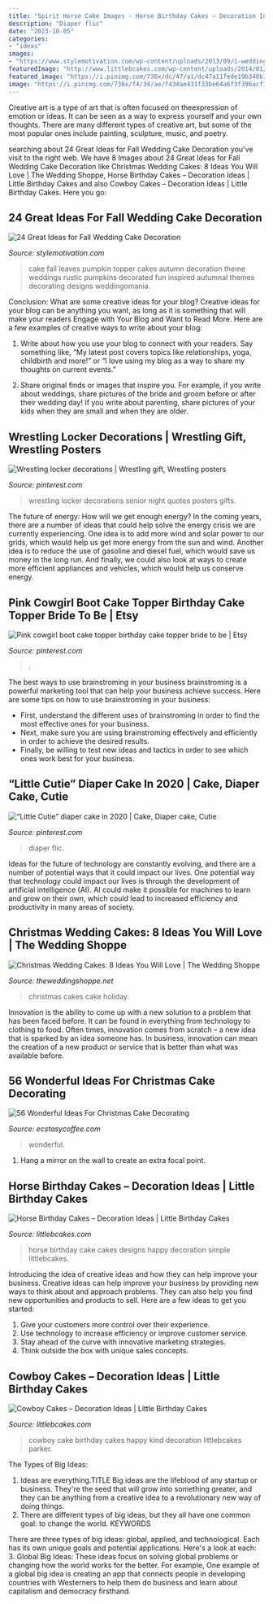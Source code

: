 ```yaml
---
title: "Spirit Horse Cake Images - Horse Birthday Cakes – Decoration Ideas"
description: "Diaper flic"
date: "2023-10-05"
categories:
- "ideas"
images:
- "https://www.stylemotivation.com/wp-content/uploads/2013/09/1-wedding-cake-ideas-7.jpg"
featuredImage: "http://www.littlebcakes.com/wp-content/uploads/2014/01/Horse-Cake-Designs.jpg"
featured_image: "https://i.pinimg.com/736x/dc/47/a1/dc47a11fede19b348b14f4f049845f58.jpg"
image: "https://i.pinimg.com/736x/f4/34/ae/f434ae431f33be64a6f3f396acf1c582.jpg"
---
```



Creative art is a type of art that is often focused on theexpression of emotion or ideas. It can be seen as a way to express yourself and your own thoughts. There are many different types of creative art, but some of the most popular ones include painting, sculpture, music, and poetry.

	

		
searching about 24 Great Ideas for Fall Wedding Cake Decoration you've visit to the right web. We have 8 Images about 24 Great Ideas for Fall Wedding Cake Decoration like Christmas Wedding Cakes: 8 Ideas You Will Love | The Wedding Shoppe, Horse Birthday Cakes – Decoration Ideas | Little Birthday Cakes and also Cowboy Cakes – Decoration Ideas | Little Birthday Cakes. Here you go:
		
    
## 24 Great Ideas For Fall Wedding Cake Decoration

<img loading=lazy src="https://www.stylemotivation.com/wp-content/uploads/2013/09/1-wedding-cake-ideas-7.jpg" onerror="this.onerror=null;this.src='https://tse3.mm.bing.net/th?id=OIP._VvT15_09BM8Bg5Afl8b0wHaLH&amp;pid=15.1';" alt="24 Great Ideas for Fall Wedding Cake Decoration">

_Source: stylemotivation.com_

>cake fall leaves pumpkin topper cakes autumn decoration theme weddings rustic pumpkins decorated fun inspired autumnal themes decorating designs weddingomania. 

	

Conclusion: What are some creative ideas for your blog?
Creative ideas for your blog can be anything you want, as long as it is something that will make your readers Engage with Your Blog and Want to Read More. Here are a few examples of creative ways to write about your blog:
1. Write about how you use your blog to connect with your readers. Say something like, “My latest post covers topics like relationships, yoga, childbirth and more!” or “I love using my blog as a way to share my thoughts on current events.”

2. Share original finds or images that inspire you. For example, if you write about weddings, share pictures of the bride and groom before or after their wedding day! If you write about parenting, share pictures of your kids when they are small and when they are older.


    
## Wrestling Locker Decorations | Wrestling Gift, Wrestling Posters

<img loading=lazy src="https://i.pinimg.com/736x/2d/1e/a3/2d1ea3157c985efe54c03cf537c985af--wrestling-locker-decorations-wrestling-posters.jpg" onerror="this.onerror=null;this.src='https://tse4.mm.bing.net/th?id=OIP.6ww93UYl5v2U1G2cQl8lcAHaJ3&amp;pid=15.1';" alt="Wrestling locker decorations | Wrestling gift, Wrestling posters">

_Source: pinterest.com_

>wrestling locker decorations senior night quotes posters gifts. 

	

The future of energy: How will we get enough energy?
In the coming years, there are a number of ideas that could help solve the energy crisis we are currently experiencing. One idea is to add more wind and solar power to our grids, which would help us get more energy from the sun and wind. Another idea is to reduce the use of gasoline and diesel fuel, which would save us money in the long run. And finally, we could also look at ways to create more efficient appliances and vehicles, which would help us conserve energy.

    
## Pink Cowgirl Boot Cake Topper Birthday Cake Topper Bride To Be | Etsy

<img loading=lazy src="https://i.pinimg.com/736x/dc/47/a1/dc47a11fede19b348b14f4f049845f58.jpg" onerror="this.onerror=null;this.src='https://tse3.mm.bing.net/th?id=OIP.tZFcn_BI1dt1lNr3s064YAHaKC&amp;pid=15.1';" alt="Pink cowgirl boot cake topper birthday cake topper bride to be | Etsy">

_Source: pinterest.com_

>. 

	

The best ways to use brainstroming in your business
brainstroming is a powerful marketing tool that can help your business achieve success. Here are some tips on how to use brainstroming in your business: 
- First, understand the different uses of brainstroming in order to find the most effective ones for your business. 
- Next, make sure you are using brainstroming effectively and efficiently in order to achieve the desired results. 
- Finally, be willing to test new ideas and tactics in order to see which ones work best for your business.

    
## “Little Cutie” Diaper Cake In 2020 | Cake, Diaper Cake, Cutie

<img loading=lazy src="https://i.pinimg.com/736x/f4/34/ae/f434ae431f33be64a6f3f396acf1c582.jpg" onerror="this.onerror=null;this.src='https://tse1.mm.bing.net/th?id=OIP.xOatCgeQi7NWkKaDWSMfkAHaJ3&amp;pid=15.1';" alt="“Little Cutie” diaper cake in 2020 | Cake, Diaper cake, Cutie">

_Source: pinterest.com_

>diaper flic. 

	

Ideas for the future of technology are constantly evolving, and there are a number of potential ways that it could impact our lives. One potential way that technology could impact our lives is through the development of artificial intelligence (AI). AI could make it possible for machines to learn and grow on their own, which could lead to increased efficiency and productivity in many areas of society.

    
## Christmas Wedding Cakes: 8 Ideas You Will Love | The Wedding Shoppe

<img loading=lazy src="https://theweddingshoppe.net/wp-content/uploads/2019/10/winter-wedding-cake.jpg" onerror="this.onerror=null;this.src='https://tse2.mm.bing.net/th?id=OIP.dGK2Md6FzNGCSOmgOsVgjAHaKa&amp;pid=15.1';" alt="Christmas Wedding Cakes: 8 Ideas You Will Love | The Wedding Shoppe">

_Source: theweddingshoppe.net_

>christmas cakes cake holiday. 

	

Innovation is the ability to come up with a new solution to a problem that has been faced before. It can be found in everything from technology to clothing to food. Often times, innovation comes from scratch – a new idea that is sparked by an idea someone has. In business, innovation can mean the creation of a new product or service that is better than what was available before.

    
## 56 Wonderful Ideas For Christmas Cake Decorating

<img loading=lazy src="https://i2.wp.com/www.ecstasycoffee.com/wp-content/uploads/2016/11/Christmas-Cake-Decorating-Ideas30.jpg?resize=570%2C858&amp;ssl=1" onerror="this.onerror=null;this.src='https://tse1.mm.bing.net/th?id=OIP.GXtp_yZcIsYBdNcbgtIT6AHaLJ&amp;pid=15.1';" alt="56 Wonderful Ideas For Christmas Cake Decorating">

_Source: ecstasycoffee.com_

>wonderful. 

	

1. Hang a mirror on the wall to create an extra focal point.

    
## Horse Birthday Cakes – Decoration Ideas | Little Birthday Cakes

<img loading=lazy src="http://www.littlebcakes.com/wp-content/uploads/2014/01/Horse-Cake-Designs.jpg" onerror="this.onerror=null;this.src='https://tse3.mm.bing.net/th?id=OIP.yCzcMelO0MPkeG0zT7a1wQHaE7&amp;pid=15.1';" alt="Horse Birthday Cakes – Decoration Ideas | Little Birthday Cakes">

_Source: littlebcakes.com_

>horse birthday cake cakes designs happy decoration simple littlebcakes. 

	

Introducing the idea of creative ideas and how they can help improve your business.
Creative ideas can help improve your business by providing new ways to think about and approach problems. They can also help you find new opportunities and products to sell. Here are a few ideas to get you started: 
1. Give your customers more control over their experience.
2. Use technology to increase efficiency or improve customer service.
3. Stay ahead of the curve with innovative marketing strategies.
4. Think outside the box with unique sales concepts.

    
## Cowboy Cakes – Decoration Ideas | Little Birthday Cakes

<img loading=lazy src="http://www.littlebcakes.com/wp-content/uploads/2014/02/Cowboy-Cake.jpg" onerror="this.onerror=null;this.src='https://tse1.mm.bing.net/th?id=OIP.xTADRv11sYCvkGf27jbytAHaJ4&amp;pid=15.1';" alt="Cowboy Cakes – Decoration Ideas | Little Birthday Cakes">

_Source: littlebcakes.com_

>cowboy cake birthday cakes happy kind decoration littlebcakes parker. 

	

The Types of Big Ideas:
1. Ideas are everything.TITLE
Big ideas are the lifeblood of any startup or business. They're the seed that will grow into something greater, and they can be anything from a creative idea to a revolutionary new way of doing things.
2. There are different types of big ideas, but they all have one common goal: to change the world. KEYWORDS

There are three types of big ideas: global, applied, and technological. Each has its own unique goals and potential applications. Here's a look at each: 
3. Global Big Ideas: These ideas focus on solving global problems or changing how the world works for the better. For example, One example of a global big idea is creating an app that connects people in developing countries with Westerners to help them do business and learn about capitalism and democracy firsthand. 

